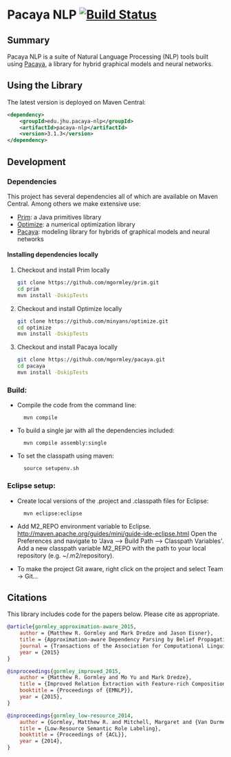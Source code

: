# Pacaya NLP [![Build Status](https://travis-ci.org/mgormley/pacaya-nlp.svg?branch=master)](https://travis-ci.org/mgormley/pacaya-nlp)

## Summary 

Pacaya NLP is a suite of Natural Language Processing (NLP) tools built using [Pacaya](https://github.com/mgormley/pacaya), a library for hybrid graphical models and neural networks.

## Using the Library

The latest version is deployed on Maven Central:

```xml
<dependency>
    <groupId>edu.jhu.pacaya-nlp</groupId>
    <artifactId>pacaya-nlp</artifactId>
    <version>3.1.3</version>
</dependency>
```

## Development

### Dependencies

This project has several dependencies all of which are available on Maven Central.
Among others we make extensive use:

* [Prim](https://github.com/mgormley/prim): a Java primitives library
* [Optimize](https://github.com/minyans/optimize): a numerical optimization library
* [Pacaya](https://github.com/mgormley/pacaya): modeling library for hybrids of graphical models and neural networks

#### Installing dependencies locally

1. Checkout and install Prim locally

	```bash
   git clone https://github.com/mgormley/prim.git
	cd prim
	mvn install -DskipTests
	```	 

2. Checkout and install Optimize locally

	```bash
	git clone https://github.com/minyans/optimize.git
	cd optimize
	mvn install -DskipTests
	```

3. Checkout and install Pacaya locally

	```bash
	git clone https://github.com/mgormley/pacaya.git
	cd pacaya
	mvn install -DskipTests
	```
	
### Build:

* Compile the code from the command line:

        mvn compile

* To build a single jar with all the dependencies included:

        mvn compile assembly:single

* To set the classpath using maven:
	
	    source setupenv.sh

### Eclipse setup:

* Create local versions of the .project and .classpath files for Eclipse:

        mvn eclipse:eclipse

* Add M2\_REPO environment variable to
  Eclipse. http://maven.apache.org/guides/mini/guide-ide-eclipse.html
  Open the Preferences and navigate to 'Java --> Build Path -->
  Classpath Variables'. Add a new classpath variable M2\_REPO with the
  path to your local repository (e.g. ~/.m2/repository).

* To make the project Git aware, right click on the project and select Team -> Git... 


## Citations

This library includes code for the papers below. Please cite as appropriate.

```bibtex
@article{gormley_approximation-aware_2015,
    author = {Matthew R. Gormley and Mark Dredze and Jason Eisner},
    title = {Approximation-aware Dependency Parsing by Belief Propagation},
    journal = {Transactions of the Association for Computational Linguistics (TACL)},
    year = {2015}
}
```

```bibtex
@inproceedings{gormley_improved_2015,
    author = {Matthew R. Gormley and Mo Yu and Mark Dredze},
    title = {Improved Relation Extraction with Feature-rich Compositional Embedding Model},
    booktitle = {Proceedings of {EMNLP}},
    year = {2015},
}
```

```bibtex
@inproceedings{gormley_low-resource_2014,
    author = {Gormley, Matthew R. and Mitchell, Margaret and {Van Durme}, Benjamin and Dredze, Mark},
    title = {Low-Resource Semantic Role Labeling},
    booktitle = {Proceedings of {ACL}},
    year = {2014},
}
```
